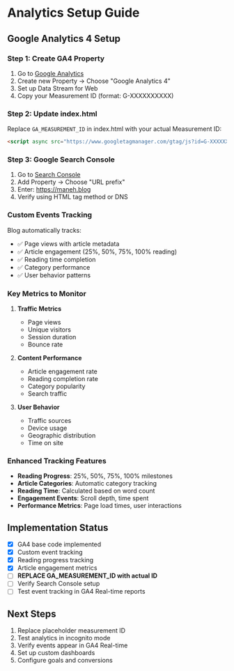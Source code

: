 # Analytics Setup Guide

## Google Analytics 4 Setup

### Step 1: Create GA4 Property
1. Go to [Google Analytics](https://analytics.google.com/)
2. Create new Property → Choose "Google Analytics 4"
3. Set up Data Stream for Web
4. Copy your Measurement ID (format: G-XXXXXXXXXX)

### Step 2: Update index.html
Replace `GA_MEASUREMENT_ID` in index.html with your actual Measurement ID:
```html
<script async src="https://www.googletagmanager.com/gtag/js?id=G-XXXXXXXXXX"></script>
```

### Step 3: Google Search Console
1. Go to [Search Console](https://search.google.com/search-console/)
2. Add Property → Choose "URL prefix"
3. Enter: https://maneh.blog
4. Verify using HTML tag method or DNS

### Custom Events Tracking
Blog automatically tracks:
- ✅ Page views with article metadata
- ✅ Article engagement (25%, 50%, 75%, 100% reading)
- ✅ Reading time completion
- ✅ Category performance
- ✅ User behavior patterns

### Key Metrics to Monitor
1. **Traffic Metrics**
   - Page views
   - Unique visitors
   - Session duration
   - Bounce rate

2. **Content Performance**
   - Article engagement rate
   - Reading completion rate
   - Category popularity
   - Search traffic

3. **User Behavior**
   - Traffic sources
   - Device usage
   - Geographic distribution
   - Time on site

### Enhanced Tracking Features
- **Reading Progress**: 25%, 50%, 75%, 100% milestones
- **Article Categories**: Automatic category tracking
- **Reading Time**: Calculated based on word count
- **Engagement Events**: Scroll depth, time spent
- **Performance Metrics**: Page load times, user interactions

## Implementation Status
- [x] GA4 base code implemented
- [x] Custom event tracking
- [x] Reading progress tracking
- [x] Article engagement metrics
- [ ] **REPLACE GA_MEASUREMENT_ID with actual ID**
- [ ] Verify Search Console setup
- [ ] Test event tracking in GA4 Real-time reports

## Next Steps
1. Replace placeholder measurement ID
2. Test analytics in incognito mode
3. Verify events appear in GA4 Real-time
4. Set up custom dashboards
5. Configure goals and conversions
